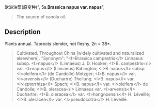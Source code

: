欧洲油菜(原变种)",
5a.**Brassica napus var. napus**",

> The source of canola oil.

## Description
Plants annual. Taproots slender, not fleshy. 2n = 38*.

> Cultivated. Throughout China [widely cultivated and naturalized elsewhere].
  "Synonym": "&lt;I&gt;Brassica campestris&lt;/I&gt; Linnaeus subsp. &lt;I&gt;napus&lt;/I&gt; (Linnaeus) J. D. Hooker; &lt;I&gt;B. campestris&lt;/I&gt; var. &lt;I&gt;napus&lt;/I&gt; (Linnaeus) Babington; &lt;I&gt;B. napus&lt;/I&gt; subsp. &lt;I&gt;oleifera&lt;/I&gt; (de Candolle) Metzger; &lt;I&gt;B. napus&lt;/I&gt; var. &lt;I&gt;arvensis&lt;/I&gt; (Duchartre) Thellung; &lt;I&gt;B. napus&lt;/I&gt; var. &lt;I&gt;leptorrhiza&lt;/I&gt; Spach; &lt;I&gt;B. napus&lt;/I&gt; var. &lt;I&gt;oleifera&lt;/I&gt; de Candolle; &lt;I&gt;B. oleracea&lt;/I&gt; Linnaeus var. &lt;I&gt;arvensis&lt;/I&gt; Duchartre; &lt;I&gt;B. oleracea&lt;/I&gt; var. &lt;I&gt;hongnoensis&lt;/I&gt; H. Léveillé; &lt;I&gt;B. oleracea&lt;/I&gt; var. &lt;I&gt;pseudocolza&lt;/I&gt; H. Léveillé.
